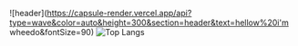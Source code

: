 ![header](https://capsule-render.vercel.app/api?type=wave&color=auto&height=300&section=header&text=hellow%20i'm wheedo&fontSize=90)
![Top Langs](https://github-readme-stats.vercel.app/api/top-langs/?username=brillianintdoh&donut_vertical_chart_layout=true)